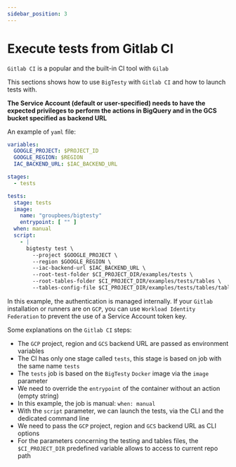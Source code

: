 ```yaml
---
sidebar_position: 3
---
```


# Execute tests from Gitlab CI

`Gitlab CI` is a popular and the built-in CI tool with `Gilab`

This sections shows how to use `BigTesty` with `Gitlab CI` and how to launch tests with.

**The Service Account (default or user-specified) needs to have the expected privileges to perform the actions in BigQuery and in the GCS bucket specified as backend URL**

An example of `yaml` file:

```yaml
variables:
  GOOGLE_PROJECT: $PROJECT_ID
  GOOGLE_REGION: $REGION
  IAC_BACKEND_URL: $IAC_BACKEND_URL

stages:
  - tests

tests:
  stage: tests
  image:
    name: "groupbees/bigtesty"
    entrypoint: [ "" ]
  when: manual
  script:
    - |
      bigtesty test \
        --project $GOOGLE_PROJECT \
        --region $GOOGLE_REGION \
        --iac-backend-url $IAC_BACKEND_URL \
        --root-test-folder $CI_PROJECT_DIR/examples/tests \
        --root-tables-folder $CI_PROJECT_DIR/examples/tests/tables \
        --tables-config-file $CI_PROJECT_DIR/examples/tests/tables/tables.json
```

In this example, the authentication is managed internally. If your `Gitlab` installation or runners are on `GCP`,
you can use `Workload Identity Federation` to prevent the use of a Service Account token key.

Some explanations on the `Gitlab CI` steps:
- The `GCP` project, region and `GCS` backend URL are passed as environment variables
- The CI has only one stage called `tests`, this stage is based on job with the same name `tests`
- The `tests` job is based on the `BigTesty` `Docker` image via the `image` parameter
- We need to override the `entrypoint` of the container without an action (empty string)
- In this example, the job is manual: `when: manual`
- With the `script` parameter, we can launch the tests, via the CLI and the dedicated command line
- We need to pass the `GCP` project, region and `GCS` backend URL as CLI options
- For the parameters concerning the testing and tables files, the `$CI_PROJECT_DIR` predefined variable allows to access to current repo path
